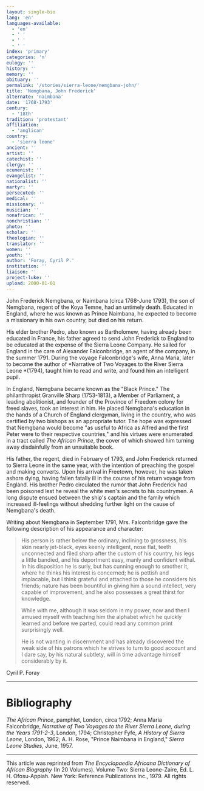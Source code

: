 ```yaml
---
layout: single-bio
lang: 'en'
languages-available:
  - 'en'
  - ' '
  - ' '
  - ' '
index: 'primary'
categories: 'n'
eulogy: ''
history: ''
memory: ''
obituary: ''
permalink: '/stories/sierra-leone/nemgbana-john/'
title: 'Nemgbana, John Frederick'
alternate: 'naimbana'
date: '1768-1793'
century:
  - '18th'
tradition: 'protestant'
affiliation:
  - 'anglican'
country:
  - 'sierra leone'
ancient: ''
artist: ''
catechist: ''
clergy: ''
ecumenist: ''
evangelist: ''
nationalist: ''
martyr: ''
persecuted: ''
medical: ''
missionary: ''
musician: ''
nonafrican: ''
nonchristian: ''
photo: ''
scholar: ''
theologian: ''
translator: ''
women: ''
youth: ''
author: 'Foray, Cyril P.'
institution: ''
liaison: ''
project-luke: ''
upload: 2000-01-01
---
```



John Frederick Nemgbana, or Naimbana (circa 1768-June 1793), the son of Nemgbana, regent of the Koya Temne, had an untimely death. Educated in England, where he was known as Prince Naimbana, he expected to become a missionary in his own country, but died on his return.

His elder brother Pedro, also known as Bartholomew, having already been educated in France, his father agreed to send John Frederick to England to be educated at the expense of the Sierra Leone Company. He sailed for England in the care of Alexander Falconbridge, an agent of the company, in the summer 1791. During the voyage Falconbridge's wife, Anna Maria, later to become the author of *Narrative of Two Voyages to the River Sierra Leone *(1794), taught him to read and write, and found him an intelligent pupil.

In England, Nemgbana became known as the "Black Prince." The philanthropist Granville Sharp (1753-1813), a Member of Parliament, a leading abolitionist, and founder of the Province of Freedom colony for freed slaves, took an interest in him. He placed Nemgbana's education in the hands of a Church of England clergyman, living in the country, who was certified by two bishops as an appropriate tutor. The hope was expressed that Nemgbana would become "as useful to Africa as Alfred and the first Peter were to their respective countries," and his virtues were enumerated in a tract called *The African Prince*,  the cover of which showed him turning away disdainfully from an unsuitable book.

His father, the regent, died in February of 1793, and John Frederick returned to Sierra Leone in the same year, with the intention of preaching the gospel and making converts. Upon his arrival in Freetown, however, he was taken ashore dying, having fallen fatally ill in the course of his return voyage from England. His brother Pedro circulated the rumor that John Frederick had been poisoned lest he reveal the white men's secrets to his countrymen. A long dispute ensued between the ship's captain and the family which increased ill-feelings without shedding further light on the cause of Nemgbana's death.

Writing about Nemgbana in September 1791, Mrs. Falconbridge gave the following description of his appearance and character:

> His person is rather below the ordinary, inclining to grossness, his skin nearly jet-black, eyes keenly intelligent, nose flat, teeth unconnected and filed sharp after the custom of his country, his legs a little bandied, and his deportment easy, manly and confident withal. In his disposition he is surly, but has cunning enough to smother it, where he thinks his interest is concerned; he is pettish and implacable, but I think grateful and attached to those he considers his friends; nature has been bountiful in giving him a sound intellect, very capable of improvement, and he also possesses a great thirst for knowledge.
> 
> While with me, although it was seldom in my power, now and then I amused myself with teaching him the alphabet which he quickly learned and before we parted, could read any common print surprisingly well.
> 
> He is not wanting in discernment and has already discovered the weak side of his patrons which he strives to turn to good account and I dare say, by his natural subtlety, will in time advantage himself considerably by it.
> 
> 

Cyril P. Foray

---

# Bibliography

*The African Prince*, pamphlet, London, circa 1792; Anna Maria Falconbridge, *Narrative of Two Voyages to the River Sierra Leone, during the Years 1791-2-3*, London, 1794; Christopher Fyfe, *A History of Sierra Leone*, London, 1962; A. H. Rose, "Prince Naimbana in England," *Sierra Leone Studies*, June, 1957.

---

This article was reprinted from *The Encyclopaedia Africana Dictionary of African Biography* (In 20 Volumes). Volume Two: Sierra Leone-Zaire, Ed. L. H. Ofosu-Appiah. New York: Reference Publications Inc., 1979.  All rights reserved.